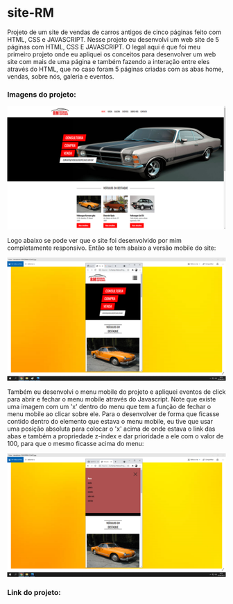 # site-RM
Projeto de um site de vendas de carros  antigos de cinco páginas feito com HTML, CSS e JAVASCRIPT.
Nesse projeto eu desenvolvi um web site de 5 páginas com HTML, CSS E JAVASCRIPT. O legal aqui é que foi meu primeiro projeto onde eu apliquei os conceitos para desenvolver 
um web site com mais de uma página e também fazendo a interação entre eles através do HTML, que no caso foram 5 páginas criadas com as abas home, vendas, sobre nós, galeria e eventos.

<h3>Imagens do projeto:</h3>
<img src="https://github.com/sian19/site-RM/blob/master/images/Img-projeto1.png">

<p>Logo abaixo se pode ver que o site foi desenvolvido por mim completamente responsivo. Então se tem abaixo a versão mobile do site:</p>
<img src="https://github.com/sian19/site-RM/blob/master/images/Img-projeto2.png">

<p>Também eu desenvolvi o menu mobile do projeto e apliquei eventos de click para abrir e fechar o menu mobile através do Javascript. Note que existe uma imagem
com um 'x' dentro do menu que tem a função de fechar o menu mobile ao clicar sobre ele. Para o desenvolver de forma que ficasse contido dentro do elemento que estava o menu mobile, eu tive que usar uma posição absoluta para colocar o 'x' acima de onde estava o link das abas e também a propriedade z-index e dar prioridade a ele com o valor de 100,
para que o mesmo ficasse acima do menu:</p>
<img src="https://github.com/sian19/site-RM/blob/master/images/Img-projeto3.png">

<h3>Link do projeto:</h3>
<a href=""></a>
